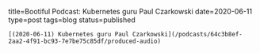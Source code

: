 
title=Bootiful Podcast: Kubernetes guru Paul Czarkowski
date=2020-06-11
type=post
tags=blog
status=published
~~~~~~
[(2020-06-11) Kubernetes guru Paul Czarkowski](/podcasts/64c3b8ef-2aa2-4f91-bc93-7e7be75c85df/produced-audio) 
            